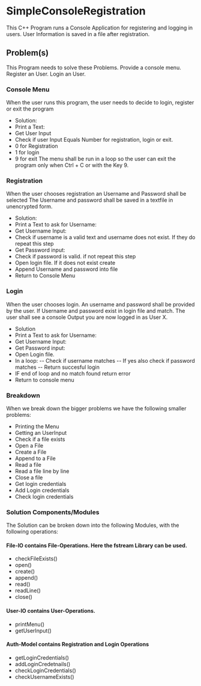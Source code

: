 # SimpleConsoleRegistration

This C++ Program runs a Console Application for registering and logging in users. User Information is saved in a file after registration.

## Problem(s)

This Program needs to solve these Problems.
Provide a console menu.
Register an User.
Login an User.

### Console Menu

When the user runs this program, the user needs to decide to login, register or exit the program

- Solution:
- Print a Text:
- Get User Input
- Check if user Input Equals Number for registration, login or exit.
- 0 for Registration
- 1 for login
- 9 for exit
  The menu shall be run in a loop so the user can exit the program only when Ctrl + C or with the Key 9.

### Registration

When the user chooses registration an Username and Password shall be selected
The Username and password shall be saved in a textfile in unencrypted form.

- Solution:
- Print a Text to ask for Username:
- Get Username Input:
- Check if username is a valid text and username does not exist. If they do repeat this step
- Get Password input:
- Check if password is valid. if not repeat this step
- Open login file. If it does not exist create
- Append Username and password into file
- Return to Console Menu

### Login

When the user chooses login. An username and password shall be provided by the user.
If Username and password exist in login file and match. The user shall see a console Output you are now logged in as User X.

- Solution
- Print a Text to ask for Username:
- Get Username Input:
- Get Password input:
- Open Login file.
- In a loop:
  -- Check if username matches
  -- If yes also check if password matches
  -- Return succesful login
- IF end of loop and no match found return error
- Return to console menu

### Breakdown

When we break down the bigger problems we have the following smaller problems:

- Printing the Menu
- Getting an UserInput
- Check if a file exists
- Open a File
- Create a File
- Append to a File
- Read a file
- Read a file line by line
- Close a file
- Get login credentials
- Add Login credentials
- Check login credentials

### Solution Components/Modules

The Solution can be broken down into the following Modules, with the following operations:

#### File-IO contains File-Operations. Here the fstream Library can be used.

- checkFileExists()
- open()
- create()
- append()
- read()
- readLine()
- close()

#### User-IO contains User-Operations.

- printMenu()
- getUserInput()

#### Auth-Model contains Registration and Login Operations

- getLoginCredentials()
- addLoginCredetnails()
- checkLoginCredentials()
- checkUsernameExists()
